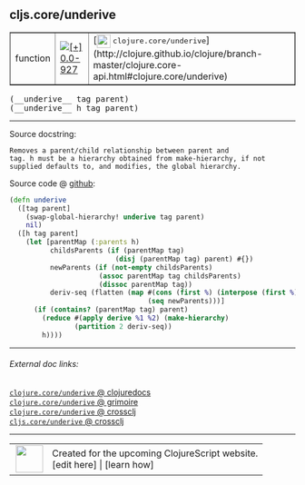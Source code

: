 ## cljs.core/underive



 <table border="1">
<tr>
<td>function</td>
<td><a href="https://github.com/cljsinfo/cljs-api-docs/tree/0.0-927"><img valign="middle" alt="[+] 0.0-927" title="Added in 0.0-927" src="https://img.shields.io/badge/+-0.0--927-lightgrey.svg"></a> </td>
<td>
[<img height="24px" valign="middle" src="http://i.imgur.com/1GjPKvB.png"> <samp>clojure.core/underive</samp>](http://clojure.github.io/clojure/branch-master/clojure.core-api.html#clojure.core/underive)
</td>
</tr>
</table>


 <samp>
(__underive__ tag parent)<br>
</samp>
 <samp>
(__underive__ h tag parent)<br>
</samp>

---





Source docstring:

```
Removes a parent/child relationship between parent and
tag. h must be a hierarchy obtained from make-hierarchy, if not
supplied defaults to, and modifies, the global hierarchy.
```


Source code @ [github](https://github.com/clojure/clojurescript/blob/r2199/src/cljs/cljs/core.cljs#L7536-L7555):

```clj
(defn underive
  ([tag parent]
    (swap-global-hierarchy! underive tag parent)
    nil)
  ([h tag parent]
    (let [parentMap (:parents h)
          childsParents (if (parentMap tag)
                          (disj (parentMap tag) parent) #{})
          newParents (if (not-empty childsParents)
                      (assoc parentMap tag childsParents)
                      (dissoc parentMap tag))
          deriv-seq (flatten (map #(cons (first %) (interpose (first %) (second %)))
                                  (seq newParents)))]
      (if (contains? (parentMap tag) parent)
        (reduce #(apply derive %1 %2) (make-hierarchy)
                (partition 2 deriv-seq))
        h))))
```

<!--
Repo - tag - source tree - lines:

 <pre>
clojurescript @ r2199
└── src
    └── cljs
        └── cljs
            └── <ins>[core.cljs:7536-7555](https://github.com/clojure/clojurescript/blob/r2199/src/cljs/cljs/core.cljs#L7536-L7555)</ins>
</pre>

-->

---



###### External doc links:

[`clojure.core/underive` @ clojuredocs](http://clojuredocs.org/clojure.core/underive)<br>
[`clojure.core/underive` @ grimoire](http://conj.io/store/v1/org.clojure/clojure/1.7.0-beta3/clj/clojure.core/underive/)<br>
[`clojure.core/underive` @ crossclj](http://crossclj.info/fun/clojure.core/underive.html)<br>
[`cljs.core/underive` @ crossclj](http://crossclj.info/fun/cljs.core.cljs/underive.html)<br>

---

 <table>
<tr><td>
<img valign="middle" align="right" width="48px" src="http://i.imgur.com/Hi20huC.png">
</td><td>
Created for the upcoming ClojureScript website.<br>
[edit here] | [learn how]
</td></tr></table>

[edit here]:https://github.com/cljsinfo/cljs-api-docs/blob/master/cljsdoc/cljs.core/underive.cljsdoc
[learn how]:https://github.com/cljsinfo/cljs-api-docs/wiki/cljsdoc-files

<!--

This information was too distracting to show to readers, but I'll leave it
commented here since it is helpful to:

- pretty-print the data used to generate this document
- and show how to retrieve that data



The API data for this symbol:

```clj
{:ns "cljs.core",
 :name "underive",
 :signature ["[tag parent]" "[h tag parent]"],
 :history [["+" "0.0-927"]],
 :type "function",
 :full-name-encode "cljs.core/underive",
 :source {:code "(defn underive\n  ([tag parent]\n    (swap-global-hierarchy! underive tag parent)\n    nil)\n  ([h tag parent]\n    (let [parentMap (:parents h)\n          childsParents (if (parentMap tag)\n                          (disj (parentMap tag) parent) #{})\n          newParents (if (not-empty childsParents)\n                      (assoc parentMap tag childsParents)\n                      (dissoc parentMap tag))\n          deriv-seq (flatten (map #(cons (first %) (interpose (first %) (second %)))\n                                  (seq newParents)))]\n      (if (contains? (parentMap tag) parent)\n        (reduce #(apply derive %1 %2) (make-hierarchy)\n                (partition 2 deriv-seq))\n        h))))",
          :title "Source code",
          :repo "clojurescript",
          :tag "r2199",
          :filename "src/cljs/cljs/core.cljs",
          :lines [7536 7555]},
 :full-name "cljs.core/underive",
 :clj-symbol "clojure.core/underive",
 :docstring "Removes a parent/child relationship between parent and\ntag. h must be a hierarchy obtained from make-hierarchy, if not\nsupplied defaults to, and modifies, the global hierarchy."}

```

Retrieve the API data for this symbol:

```clj
;; from Clojure REPL
(require '[clojure.edn :as edn])
(-> (slurp "https://raw.githubusercontent.com/cljsinfo/cljs-api-docs/catalog/cljs-api.edn")
    (edn/read-string)
    (get-in [:symbols "cljs.core/underive"]))
```

-->
